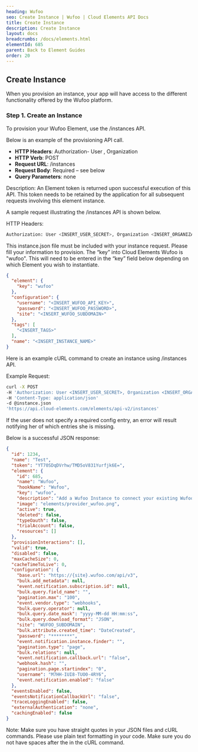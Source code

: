 ```yaml
---
heading: Wufoo
seo: Create Instance | Wufoo | Cloud Elements API Docs
title: Create Instance
description: Create Instance
layout: docs
breadcrumbs: /docs/elements.html
elementId: 685
parent: Back to Element Guides
order: 20
---
```


## Create Instance

When you provision an instance, your app will have access to the different functionality offered by the Wufoo platform.

### Step 1. Create an Instance

To provision your Wufoo Element, use the /instances API.

Below is an example of the provisioning API call.

* __HTTP Headers__: Authorization- User <user secret>, Organization <organization secret>
* __HTTP Verb__: POST
* __Request URL__: /instances
* __Request Body__: Required – see below
* __Query Parameters__: none

Description: An Element token is returned upon successful execution of this API. This token needs to be retained by the application for all subsequent requests involving this element instance.

A sample request illustrating the /instances API is shown below.

HTTP Headers:

```bash
Authorization: User <INSERT_USER_SECRET>, Organization <INSERT_ORGANIZATION_SECRET>

```
This instance.json file must be included with your instance request.  Please fill your information to provision.  The “key” into Cloud Elements Wufoo is "wufoo".  This will need to be entered in the “key” field below depending on which Element you wish to instantiate.

```JSON
{
  "element": {
    "key": "wufoo"
  },
  "configuration": {
    "username": "<INSERT_WUFOO_API_KEY>",
    "password": "<INSERT_WUFOO_PASSWORD>",
    "site": "<INSERT_WUFOO_SUBDOMAIN>"
  },
  "tags": [
    "<INSERT_TAGS>"
  ],
  "name": "<INSERT_INSTANCE_NAME>"
}
```

Here is an example cURL command to create an instance using /instances API.

Example Request:

```bash
curl -X POST
-H 'Authorization: User <INSERT_USER_SECRET>, Organization <INSERT_ORGANIZATION_SECRET>'
-H 'Content-Type: application/json'
-d @instance.json
'https://api.cloud-elements.com/elements/api-v2/instances'
```

If the user does not specify a required config entry, an error will result notifying her of which entries she is missing.

Below is a successful JSON response:

```JSON
{
  "id": 1234,
  "name": "Test",
  "token": "YT70SDqDVrhw/TMD5oV831Yurfjk6E=",
  "element": {
    "id": 685,
    "name": "Wufoo",
    "hookName": "Wufoo",
    "key": "wufoo",
    "description": "Add a Wufoo Instance to connect your existing Wufoo account to the General Hub, allowing you to manage forms, entries, reports and fields across multiple Elements. You will need your Wufoo account information to add an instance.",
    "image": "elements/provider_wufoo.png",
    "active": true,
    "deleted": false,
    "typeOauth": false,
    "trialAccount": false,
    "resources": []
  },
  "provisionInteractions": [],
  "valid": true,
  "disabled": false,
  "maxCacheSize": 0,
  "cacheTimeToLive": 0,
  "configuration": {
    "base.url": "https://{site}.wufoo.com/api/v3",
    "bulk.add_metadata": null,
    "event.notification.subscription.id": null,
    "bulk.query.field_name": "",
    "pagination.max": "100",
    "event.vendor.type": "webhooks",
    "bulk.query.operator": null,
    "bulk.query.date_mask": "yyyy-MM-dd HH:mm:ss",
    "bulk.query.download_format": "JSON",
    "site": "WUFOO_SUBDOMAIN",
    "bulk.attribute.created_time": "DateCreated",
    "password": "********",
    "event.notification.instance.finder": "",
    "pagination.type": "page",
    "bulk.relations": null,
    "event.notification.callback.url": "false",
    "webhook.hash": "",
    "pagination.page.startindex": "0",
    "username": "M7HH-IUI8-TUO0-4RY6",
    "event.notification.enabled": "false"
  },
  "eventsEnabled": false,
  "eventsNotificationCallbackUrl": "false",
  "traceLoggingEnabled": false,
  "externalAuthentication": "none",
  "cachingEnabled": false
}
```

Note:  Make sure you have straight quotes in your JSON files and cURL commands.  Please use plain text formatting in your code.  Make sure you do not have spaces after the in the cURL command.
